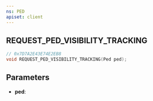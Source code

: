 ```yaml
---
ns: PED
apiset: client
---
```

## REQUEST_PED_VISIBILITY_TRACKING

```c
// 0x7D7A2E43E74E2EB8
void REQUEST_PED_VISIBILITY_TRACKING(Ped ped);
```


## Parameters
* **ped**:




